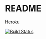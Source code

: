 # README

[Heroku](https://fierce-thicket-13416.herokuapp.com)

[![Build Status](https://travis-ci.org/mevid93/WPORatebeer.svg?branch=master)](https://travis-ci.org/mevid93/WPORatebeer)
